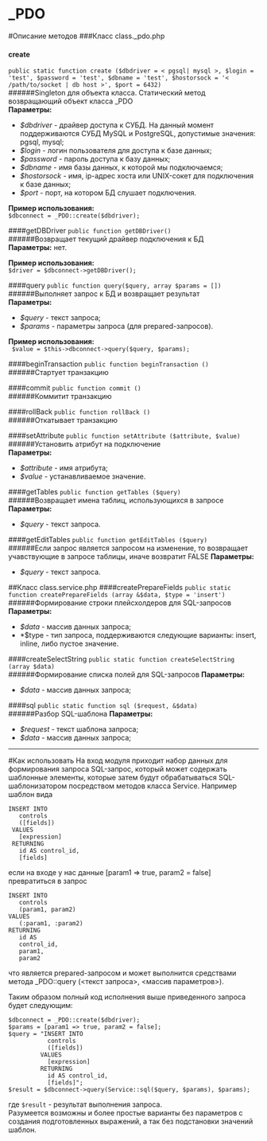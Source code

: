 _PDO
====
#Описание методов
###Класс class._pdo.php
#### create
`public static function create ($dbdriver = < pgsql| mysql >, $login = 'test', $password = 'test', $dbname = 'test', $hostorsock = '< /path/to/socket | db host >', $port = 6432)`   
######Singleton для объекта класса. Статический метод возвращающий объект класса _PDO  
**Параметры:**
* *$dbdriver* - драйвер доступа к СУБД. На данный момент поддерживаются СУБД MySQL и PostgreSQL, допустимые значения: pgsql, mysql;
* *$login* - логин пользователя для доступа к базе данных;
* *$password* - пароль доступа к базу данных;
* *$dbname* - имя базы данных, к которой мы подключаемся;
* *$hostorsock* - имя, ip-адрес хоста или UNIX-сокет для подключения к базе данных;
* *$port* - порт, на котором БД слушает подключения.    

**Пример использования:**    
`$dbconnect = _PDO::create($dbdriver);`

####getDBDriver
`public function getDBDriver()`   
######Возвращает текущий драйвер подключения к БД  
**Параметры:** нет.    

**Пример использования:**    
`$driver = $dbconnect->getDBDriver();`

####query
`public function query($query, array $params = [])`   
######Выполняет запрос к БД и возвращает результат    
**Параметры:**
* *$query* - текст запроса;
* *$params* - параметры запроса (для prepared-запросов).    

**Пример использования:**     
` $value = $this->dbconnect->query($query, $params);`

####beginTransaction
`public function beginTransaction ()`   
######Стартует транзакцию  

####commit
`public function commit ()`   
######Коммитит транзакцию  

####rollBack
`public function rollBack ()`   
######Откатывает транзакцию  

####setAttribute
`public function setAttribute ($attribute, $value)`   
######Установить атрибут на подключение  
**Параметры:**   
* *$attribute* - имя атрибута;
* *$value* - устанавливаемое значение.

####getTables
`public function getTables ($query)`   
######Возвращает имена таблиц, использующихся в запросе  
**Параметры:**    
* *$query* - текст запроса.

####getEditTables
`public function getEditTables ($query)`   
######Если запрос является запросом на изменение, то возвращает учавствующие в запросе таблицы, иначе возвратит FALSE 
**Параметры:**    
* *$query* - текст запроса.


##Класс class.service.php
####createPrepareFields
`public static function createPrepareFields (array &$data, $type = 'insert')`   
######Формирование строки плейсхолдеров для SQL-запросов
**Параметры:**    
* *$data* - массив данных запроса;
* *$type - тип запроса, поддерживаются следующие варианты: insert, inline, либо пустое значение.

####createSelectString
`public static function createSelectString (array $data)`   
######Формирование списка полей для SQL-запросов
**Параметры:**    
* *$data* - массив данных запроса;

####sql
`public static function sql ($request, &$data)`   
######Разбор SQL-шаблона
**Параметры:**    
* *$request* - текст шаблона запроса;
* *$data* - массив данных запроса;

------------------------------------------------------------------------------------------------------------

#Как использовать
На вход модуля приходит набор данных для формирования запроса SQL-запрос, который может содержать шаблонные элементы, которые затем будут обрабатываться SQL-шаблонизатором посредством методов класса Service.
Например шаблон вида     
```
INSERT INTO    
   controls     
   ([fields])    
 VALUES    
   [expression]    
 RETURNING    
   id AS control_id,    
   [fields]
```

если на входе у нас данные [param1 => true, param2 = false]
превратиться в запрос
```
INSERT INTO    
   controls    
   (param1, param2)      
VALUES    
   (:param1, :param2)   
RETURNING
   id AS     
   control_id,   
   param1,   
   param2
```

что является prepared-запросом и может выполнится средствами метода _PDO::query (<текст запроса>, <массив параметров>).

Таким образом полный код исполнения выше приведенного запроса будет следующим:
```
$dbconnect = _PDO::create($dbdriver);     
$params = [param1 => true, param2 = false];    
$query = "INSERT INTO    
           controls     
           ([fields])    
         VALUES    
           [expression]    
         RETURNING    
           id AS control_id,    
           [fields]";  
$result = $dbconnect->query(Service::sql($query, $params), $params);
```
где `$result` - результат выполнения запроса.    
Разумеется возможны и более простые варианты без параметров с создания подготовленных выражений, а так без подстановки значений шаблон.
